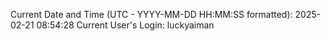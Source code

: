 Current Date and Time (UTC - YYYY-MM-DD HH:MM:SS formatted): 2025-02-21 08:54:28
Current User's Login: luckyaiman

